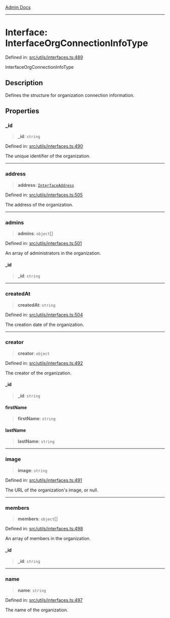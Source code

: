 [Admin Docs](/)

***

# Interface: InterfaceOrgConnectionInfoType

Defined in: [src/utils/interfaces.ts:489](https://github.com/PalisadoesFoundation/talawa-admin/blob/main/src/utils/interfaces.ts#L489)

InterfaceOrgConnectionInfoType

## Description

Defines the structure for organization connection information.

## Properties

### \_id

> **\_id**: `string`

Defined in: [src/utils/interfaces.ts:490](https://github.com/PalisadoesFoundation/talawa-admin/blob/main/src/utils/interfaces.ts#L490)

The unique identifier of the organization.

***

### address

> **address**: [`InterfaceAddress`](InterfaceAddress.md)

Defined in: [src/utils/interfaces.ts:505](https://github.com/PalisadoesFoundation/talawa-admin/blob/main/src/utils/interfaces.ts#L505)

The address of the organization.

***

### admins

> **admins**: `object`[]

Defined in: [src/utils/interfaces.ts:501](https://github.com/PalisadoesFoundation/talawa-admin/blob/main/src/utils/interfaces.ts#L501)

An array of administrators in the organization.

#### \_id

> **\_id**: `string`

***

### createdAt

> **createdAt**: `string`

Defined in: [src/utils/interfaces.ts:504](https://github.com/PalisadoesFoundation/talawa-admin/blob/main/src/utils/interfaces.ts#L504)

The creation date of the organization.

***

### creator

> **creator**: `object`

Defined in: [src/utils/interfaces.ts:492](https://github.com/PalisadoesFoundation/talawa-admin/blob/main/src/utils/interfaces.ts#L492)

The creator of the organization.

#### \_id

> **\_id**: `string`

#### firstName

> **firstName**: `string`

#### lastName

> **lastName**: `string`

***

### image

> **image**: `string`

Defined in: [src/utils/interfaces.ts:491](https://github.com/PalisadoesFoundation/talawa-admin/blob/main/src/utils/interfaces.ts#L491)

The URL of the organization's image, or null.

***

### members

> **members**: `object`[]

Defined in: [src/utils/interfaces.ts:498](https://github.com/PalisadoesFoundation/talawa-admin/blob/main/src/utils/interfaces.ts#L498)

An array of members in the organization.

#### \_id

> **\_id**: `string`

***

### name

> **name**: `string`

Defined in: [src/utils/interfaces.ts:497](https://github.com/PalisadoesFoundation/talawa-admin/blob/main/src/utils/interfaces.ts#L497)

The name of the organization.
